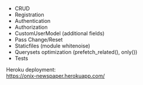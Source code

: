 - CRUD
- Registration
- Authentication
- Authorization
- CustomUserModel (additional fields)
- Pass Change/Reset
- Staticfiles (module whitenoise)
- Querysets optimization (prefetch_related(), only())
- Tests

Heroku deployment:<br>
https://onix-newspaper.herokuapp.com/
